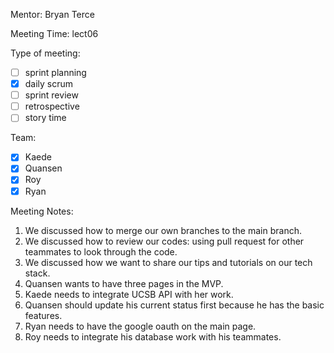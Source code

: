 Mentor: Bryan Terce

Meeting Time: lect06

Type of meeting: 

- [ ] sprint planning
- [x] daily scrum
- [ ] sprint review
- [ ] retrospective
- [ ] story time

Team: 

- [x] Kaede
- [x] Quansen
- [x] Roy
- [x] Ryan

Meeting Notes:

1. We discussed how to merge our own branches to the main branch. 
2. We discussed how to review our codes: using pull request for other teammates to look through the code. 
3. We discussed how we want to share our tips and tutorials on our tech stack.
4. Quansen wants to have three pages in the MVP. 
5. Kaede needs to integrate UCSB API with her work.
6. Quansen should update his current status first because he has the basic features. 
7. Ryan needs to have the google oauth on the main page.
8. Roy needs to integrate his database work with his teammates. 

